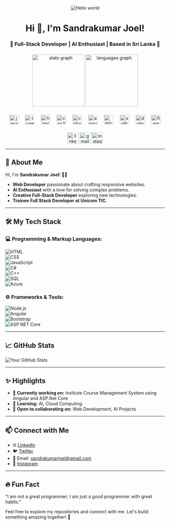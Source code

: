 <div align="center"> 
  <img src="https://raw.githubusercontent.com/sagar-viradiya/sagar-viradiya/master/resources/banner.png" alt="Hello world">
</div> 

<h1 align="center">Hi 👋, I'm Sandrakumar Joel!</h1>
<h3 align="center">🌟 Full-Stack Developer | AI Enthusiast | Based in Sri Lanka 🌟</h3>

###

<div align="center"> 
  <img src="https://github-readme-stats.vercel.app/api?username=YourGitHubUsername&hide_title=false&hide_rank=false&show_icons=true&include_all_commits=true&count_private=true&disable_animations=false&theme=radical&locale=en&hide_border=false&order=1" height="165" alt="stats graph" />
  <img src="https://github-readme-stats.vercel.app/api/top-langs?username=YourGitHubUsername&locale=en&hide_title=false&layout=compact&card_width=320&langs_count=5&theme=radical&hide_border=false&order=2" height="165" alt="languages graph" />
</div>

###

<div align="center">
  <img src="https://cdn.jsdelivr.net/gh/devicons/devicon/icons/javascript/javascript-original.svg" height="30" alt="javascript logo" />
  <img width="12" />
  <img src="https://cdn.jsdelivr.net/gh/devicons/devicon/icons/typescript/typescript-original.svg" height="30" alt="typescript logo" />
  <img width="12" />
  <img src="https://cdn.jsdelivr.net/gh/devicons/devicon/icons/html5/html5-original.svg" height="30" alt="html5 logo" />
  <img width="12" />
  <img src="https://cdn.jsdelivr.net/gh/devicons/devicon/icons/css3/css3-original.svg" height="30" alt="css3 logo" />
  <img width="12" />
  <img src="https://cdn.jsdelivr.net/gh/devicons/devicon/icons/csharp/csharp-original.svg" height="30" alt="csharp logo" />
  <img width="12" />
  <img src="https://cdn.jsdelivr.net/gh/devicons/devicon/icons/angularjs/angularjs-original.svg" height="30" alt="angularjs logo" />
  <img width="12" />
  <img src="https://cdn.jsdelivr.net/gh/devicons/devicon/icons/microsoftsqlserver/microsoftsqlserver-plain.svg" height="30" alt="microsoftsqlserver logo" />
  <img width="12" />
  <img src="https://cdn.jsdelivr.net/gh/devicons/devicon/icons/sqlite/sqlite-original.svg" height="30" alt="sqlite logo" />
  <img width="12" />
  <img src="https://cdn.jsdelivr.net/gh/devicons/devicon/icons/dotnetcore/dotnetcore-original.svg" height="30" alt="dotnetcore logo" />
  <img width="12" />
  <img src="https://cdn.jsdelivr.net/gh/devicons/devicon/icons/figma/figma-original.svg" height="30" alt="figma logo" />
</div>

###

<div align="center">
  <img src="https://img.shields.io/static/v1?message=LinkedIn&logo=linkedin&label=&color=0077B5&logoColor=white&labelColor=&style=for-the-badge" height="35" alt="linkedin logo" />
  <img src="https://img.shields.io/static/v1?message=Gmail&logo=gmail&label=&color=D14836&logoColor=white&labelColor=&style=for-the-badge" height="35" alt="gmail logo" />
  <img src="https://img.shields.io/static/v1?message=Instagram&logo=instagram&label=&color=E4405F&logoColor=white&labelColor=&style=for-the-badge" height="35" alt="instagram logo" />
</div>

---

## 🚀 About Me

Hi, I'm **Sandrakumar Joel**! 👨‍💻  
- **Web Developer** passionate about crafting responsive websites.  
- **AI Enthusiast** with a love for solving complex problems.  
- **Creative Full-Stack Developer** exploring new technologies.  
- **Trainee Full Stack Developer at Unicom TIC**.

---

## 🛠️ My Tech Stack

### 💻 Programming & Markup Languages:
![HTML](https://img.shields.io/badge/-HTML5-E34F26?logo=html5&logoColor=white)  
![CSS](https://img.shields.io/badge/-CSS3-1572B6?logo=css3&logoColor=white)  
![JavaScript](https://img.shields.io/badge/-JavaScript-F7DF1E?logo=javascript&logoColor=black)  
![C#](https://img.shields.io/badge/-C%23-239120?logo=csharp&logoColor=white)  
![C++](https://img.shields.io/badge/-C%2B%2B-00599C?logo=cplusplus&logoColor=white)  
![SQL](https://img.shields.io/badge/-SQL-4479A1?logo=microsoftsqlserver&logoColor=white)  
![Azure](https://img.shields.io/badge/-Azure-0089D6?logo=microsoftazure&logoColor=white)  

### ⚙️ Frameworks & Tools:
![Node.js](https://img.shields.io/badge/-Node.js-339933?logo=node.js&logoColor=white)  
![Angular](https://img.shields.io/badge/-Angular-DD0031?logo=angular&logoColor=white)  
![Bootstrap](https://img.shields.io/badge/-Bootstrap-563D7C?logo=bootstrap&logoColor=white)  
![ASP.NET Core](https://img.shields.io/badge/-ASP.NET%20Core-5C2D91?logo=dotnet&logoColor=white)  

---

## 📈 GitHub Stats

![Your GitHub Stats](https://github-readme-stats.vercel.app/api?username=YourGitHubUsername&show_icons=true&theme=radical)  

---

## ✨ Highlights

- 🔭 **Currently working on:** Institute Course Management System using Angular and ASP.Net Core  
- 🌱 **Learning:** AI, Cloud Computing  
- 🤝 **Open to collaborating on:** Web Development, AI Projects  

---

## 📫 Connect with Me

- 🌐 [LinkedIn](https://www.linkedin.com/in/joel26)  
- 🐦 [Twitter](https://x.com/JoelPethuel1)  
- 📧 Email: sandrakumarjoel@gmail.com  
- 📸 [Instagram](https://www.instagram.com/joel__jireh/)  

---

## 🔥 Fun Fact  

"I am not a great programmer; I am just a good programmer with great habits."  

Feel free to explore my repositories and connect with me. Let's build something amazing together! 🚀  

